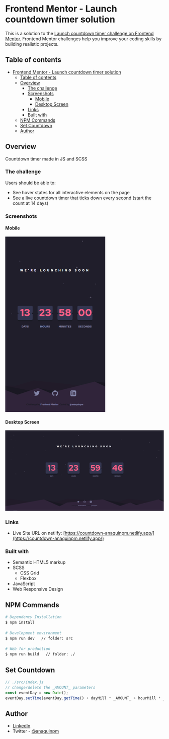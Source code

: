 # Frontend Mentor - Launch countdown timer solution

This is a solution to the [Launch countdown timer challenge on Frontend Mentor](https://www.frontendmentor.io/challenges/launch-countdown-timer-N0XkGfyz-). Frontend Mentor challenges help you improve your coding skills by building realistic projects. 

## Table of contents

- [Frontend Mentor - Launch countdown timer solution](#frontend-mentor---launch-countdown-timer-solution)
  - [Table of contents](#table-of-contents)
  - [Overview](#overview)
    - [The challenge](#the-challenge)
    - [Screenshots](#screenshots)
      - [Mobile](#mobile)
      - [Desktop Screen](#desktop-screen)
    - [Links](#links)
    - [Built with](#built-with)
  - [NPM Commands](#npm-commands)
  - [Set Countdown](#set-countdown)
  - [Author](#author)

## Overview

Countdown timer made in JS and SCSS

### The challenge

Users should be able to:

- See hover states for all interactive elements on the page
- See a live countdown timer that ticks down every second (start the count at 14 days)

### Screenshots

#### Mobile

![](screenShot-mobile.PNG)
#### Desktop Screen
![](screenShot-desktop.PNG)


### Links

- Live Site URL on netlify: [https://countdown-anaquinpm.netlify.app/](https://countdown-anaquinpm.netlify.app/)

### Built with

- Semantic HTML5 markup
- SCSS
  - CSS Grid
  - Flexbox
- JavaScript
- Web Responsive Design

## NPM Commands

```bash
# Dependency Installation
$ npm install

# Development environment
$ npm run dev   // folder: src

# Web for production
$ npm run build   // folder: ./
```


## Set Countdown

```javascript
// ./src/index.js
// change/delete the _AMOUNT_ parameters
const eventDay = new Date();
eventDay.setTime(eventDay.getTime() + dayMill * _AMOUNT_ + hourMill * _AMOUNT_ + minMill * _AMOUNT_+ secMill * _AMOUNT_ );

```

## Author

- [LinkedIn](https://www.linkedin.com/in/pablo-mart%C3%ADn-anaqu%C3%ADn-24b28825/)
- Twitter - [@anaquinpm](https://www.twitter.com/anaquinpm)
